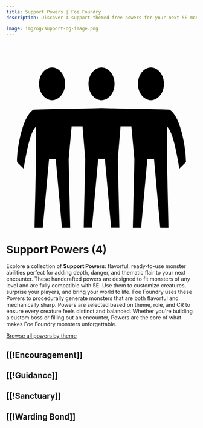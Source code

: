 ```yaml
---
title: Support Powers | Foe Foundry
description: Discover 4 support-themed free powers for your next 5E monster.

image: img/og/support-og-image.png
---
```


# <span class="inline-icon" aria-hidden="true"><svg xmlns="http://www.w3.org/2000/svg" viewBox="0 0 512 512"><path d="M389 40.84c18.5 0 35 18.79 35 44.03 0 25.33-16.5 44.03-35 44.03s-35-18.7-35-44.03c0-25.24 16.5-44.03 35-44.03zm-132.9 0c18.4 0 35 18.79 35 44.03 0 25.33-16.6 44.03-35 44.03-18.5 0-35.1-18.7-35.1-44.03 0-25.24 16.6-44.03 35.1-44.03zm-133 0c18.5 0 35 18.79 35 44.03 0 25.33-16.5 44.03-35 44.03s-35.09-18.7-35.09-44.03c0-25.24 16.59-44.03 35.09-44.03zm133 109.06c64 2 118 2 182.8 4.2 30.9 17.8 45.2 109 44.3 140.7l-17.6 17.7c-7.7-42.8-17.4-99.9-33.5-112.6v87.6l4.1 183.7H414l-16.7-184.7h-18l-16.7 184.7h-22.3l4.2-183.7-8-88.5h-29.3l-7.2 88.2 4.2 183.7h-22.3l-16.8-184.7h-18l-16.8 184.7h-22.2l4.2-183.7L205 199h-29.3l-8 88.5 4.2 183.7h-22.3l-16.7-184.7h-18L98.01 471.2h-22.2l4.2-183.7v-87.6c-16.2 12.7-25.9 69.8-33.6 112.6l-17.6-17.7c-.9-31.7 13.5-122.9 44.3-140.7 64.99-2.2 118.99-2.2 182.99-4.2z"/></svg></span> Support Powers (4)

Explore a collection of **Support Powers**: flavorful, ready-to-use monster abilities perfect for adding depth, danger, and thematic flair to your next encounter. These handcrafted powers are designed to fit monsters of any level and are fully compatible with 5E. Use them to customize creatures, surprise your players, and bring your world to life. Foe Foundry uses these Powers to procedurally generate monsters that are both flavorful and mechanically sharp. Powers are selected based on theme, role, and CR to ensure every creature feels distinct and balanced. Whether you're building a custom boss or filling out an encounter, Powers are the core of what makes Foe Foundry monsters unforgettable.  

  
[Browse all powers by theme](all.md)

[[!Encouragement]]
---

[[!Guidance]]
---

[[!Sanctuary]]
---

[[!Warding Bond]]
---
